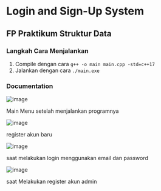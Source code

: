 # Login and Sign-Up System
## FP Praktikum Struktur Data
### Langkah Cara Menjalankan
1. Compile dengan cara `g++ -o main main.cpp -std=c++17`
2. Jalankan dengan cara `./main.exe`

### Documentation
![image](https://github.com/Trenttzzz/fp-strukdat-loginsystem/assets/141043792/3e23d197-7b8a-4670-ae94-dbe07a6a69c2)

Main Menu setelah menjalankan programnya

![image](https://github.com/Trenttzzz/fp-strukdat-loginsystem/assets/141043792/ee70d107-d1ca-491c-945c-42bbd53276df)

register akun baru

![image](https://github.com/Trenttzzz/fp-strukdat-loginsystem/assets/141043792/e9c2d2ad-b77d-47f7-9157-42a0a677f5b8)

saat melakukan login menggunakan email dan password

![image](https://github.com/Trenttzzz/strukdat-modul-6-IT14-/assets/136203533/f639696f-da69-4e4e-b554-abd9dc860764)

saat Melakukan register akun admin
